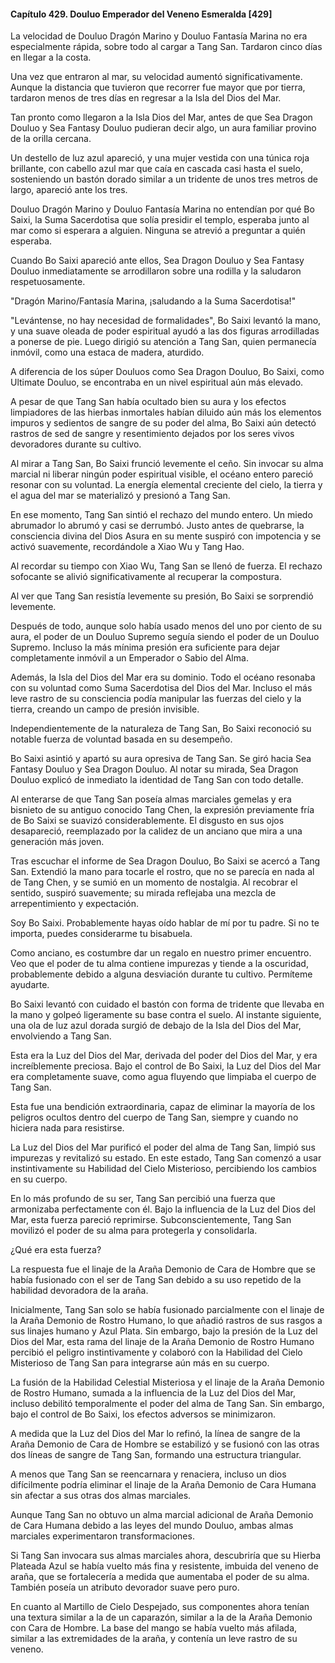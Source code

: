 
#### Capítulo 429. Douluo Emperador del Veneno Esmeralda [429]


La velocidad de Douluo Dragón Marino y Douluo Fantasía Marina no era especialmente rápida, sobre todo al cargar a Tang San. Tardaron cinco días en llegar a la costa.

Una vez que entraron al mar, su velocidad aumentó significativamente. Aunque la distancia que tuvieron que recorrer fue mayor que por tierra, tardaron menos de tres días en regresar a la Isla del Dios del Mar.

Tan pronto como llegaron a la Isla Dios del Mar, antes de que Sea Dragon Douluo y Sea Fantasy Douluo pudieran decir algo, un aura familiar provino de la orilla cercana.

Un destello de luz azul apareció, y una mujer vestida con una túnica roja brillante, con cabello azul mar que caía en cascada casi hasta el suelo, sosteniendo un bastón dorado similar a un tridente de unos tres metros de largo, apareció ante los tres.

Douluo Dragón Marino y Douluo Fantasía Marina no entendían por qué Bo Saixi, la Suma Sacerdotisa que solía presidir el templo, esperaba junto al mar como si esperara a alguien. Ninguna se atrevió a preguntar a quién esperaba.

Cuando Bo Saixi apareció ante ellos, Sea Dragon Douluo y Sea Fantasy Douluo inmediatamente se arrodillaron sobre una rodilla y la saludaron respetuosamente.

"Dragón Marino/Fantasía Marina, ¡saludando a la Suma Sacerdotisa!"

"Levántense, no hay necesidad de formalidades", Bo Saixi levantó la mano, y una suave oleada de poder espiritual ayudó a las dos figuras arrodilladas a ponerse de pie. Luego dirigió su atención a Tang San, quien permanecía inmóvil, como una estaca de madera, aturdido.

A diferencia de los súper Douluos como Sea Dragon Douluo, Bo Saixi, como Ultimate Douluo, se encontraba en un nivel espiritual aún más elevado.

A pesar de que Tang San había ocultado bien su aura y los efectos limpiadores de las hierbas inmortales habían diluido aún más los elementos impuros y sedientos de sangre de su poder del alma, Bo Saixi aún detectó rastros de sed de sangre y resentimiento dejados por los seres vivos devoradores durante su cultivo.

Al mirar a Tang San, Bo Saixi frunció levemente el ceño. Sin invocar su alma marcial ni liberar ningún poder espiritual visible, el océano entero pareció resonar con su voluntad. La energía elemental creciente del cielo, la tierra y el agua del mar se materializó y presionó a Tang San.

En ese momento, Tang San sintió el rechazo del mundo entero. Un miedo abrumador lo abrumó y casi se derrumbó. Justo antes de quebrarse, la consciencia divina del Dios Asura en su mente suspiró con impotencia y se activó suavemente, recordándole a Xiao Wu y Tang Hao.

Al recordar su tiempo con Xiao Wu, Tang San se llenó de fuerza. El rechazo sofocante se alivió significativamente al recuperar la compostura.

Al ver que Tang San resistía levemente su presión, Bo Saixi se sorprendió levemente.

Después de todo, aunque solo había usado menos del uno por ciento de su aura, el poder de un Douluo Supremo seguía siendo el poder de un Douluo Supremo. Incluso la más mínima presión era suficiente para dejar completamente inmóvil a un Emperador o Sabio del Alma.

Además, la Isla del Dios del Mar era su dominio. Todo el océano resonaba con su voluntad como Suma Sacerdotisa del Dios del Mar. Incluso el más leve rastro de su consciencia podía manipular las fuerzas del cielo y la tierra, creando un campo de presión invisible.

Independientemente de la naturaleza de Tang San, Bo Saixi reconoció su notable fuerza de voluntad basada en su desempeño.

Bo Saixi asintió y apartó su aura opresiva de Tang San. Se giró hacia Sea Fantasy Douluo y Sea Dragon Douluo. Al notar su mirada, Sea Dragon Douluo explicó de inmediato la identidad de Tang San con todo detalle.

Al enterarse de que Tang San poseía almas marciales gemelas y era bisnieto de su antiguo conocido Tang Chen, la expresión previamente fría de Bo Saixi se suavizó considerablemente. El disgusto en sus ojos desapareció, reemplazado por la calidez de un anciano que mira a una generación más joven.

Tras escuchar el informe de Sea Dragon Douluo, Bo Saixi se acercó a Tang San. Extendió la mano para tocarle el rostro, que no se parecía en nada al de Tang Chen, y se sumió en un momento de nostalgia. Al recobrar el sentido, suspiró suavemente; su mirada reflejaba una mezcla de arrepentimiento y expectación.

Soy Bo Saixi. Probablemente hayas oído hablar de mí por tu padre. Si no te importa, puedes considerarme tu bisabuela.

Como anciano, es costumbre dar un regalo en nuestro primer encuentro. Veo que el poder de tu alma contiene impurezas y tiende a la oscuridad, probablemente debido a alguna desviación durante tu cultivo. Permíteme ayudarte.

Bo Saixi levantó con cuidado el bastón con forma de tridente que llevaba en la mano y golpeó ligeramente su base contra el suelo. Al instante siguiente, una ola de luz azul dorada surgió de debajo de la Isla del Dios del Mar, envolviendo a Tang San.

Esta era la Luz del Dios del Mar, derivada del poder del Dios del Mar, y era increíblemente preciosa. Bajo el control de Bo Saixi, la Luz del Dios del Mar era completamente suave, como agua fluyendo que limpiaba el cuerpo de Tang San.

Esta fue una bendición extraordinaria, capaz de eliminar la mayoría de los peligros ocultos dentro del cuerpo de Tang San, siempre y cuando no hiciera nada para resistirse.

La Luz del Dios del Mar purificó el poder del alma de Tang San, limpió sus impurezas y revitalizó su estado. En este estado, Tang San comenzó a usar instintivamente su Habilidad del Cielo Misterioso, percibiendo los cambios en su cuerpo.

En lo más profundo de su ser, Tang San percibió una fuerza que armonizaba perfectamente con él. Bajo la influencia de la Luz del Dios del Mar, esta fuerza pareció reprimirse. Subconscientemente, Tang San movilizó el poder de su alma para protegerla y consolidarla.

¿Qué era esta fuerza?

La respuesta fue el linaje de la Araña Demonio de Cara de Hombre que se había fusionado con el ser de Tang San debido a su uso repetido de la habilidad devoradora de la araña.

Inicialmente, Tang San solo se había fusionado parcialmente con el linaje de la Araña Demonio de Rostro Humano, lo que añadió rastros de sus rasgos a sus linajes humano y Azul Plata. Sin embargo, bajo la presión de la Luz del Dios del Mar, esta rama del linaje de la Araña Demonio de Rostro Humano percibió el peligro instintivamente y colaboró con la Habilidad del Cielo Misterioso de Tang San para integrarse aún más en su cuerpo.

La fusión de la Habilidad Celestial Misteriosa y el linaje de la Araña Demonio de Rostro Humano, sumada a la influencia de la Luz del Dios del Mar, incluso debilitó temporalmente el poder del alma de Tang San. Sin embargo, bajo el control de Bo Saixi, los efectos adversos se minimizaron.

A medida que la Luz del Dios del Mar lo refinó, la línea de sangre de la Araña Demonio de Cara de Hombre se estabilizó y se fusionó con las otras dos líneas de sangre de Tang San, formando una estructura triangular.

A menos que Tang San se reencarnara y renaciera, incluso un dios difícilmente podría eliminar el linaje de la Araña Demonio de Cara Humana sin afectar a sus otras dos almas marciales.

Aunque Tang San no obtuvo un alma marcial adicional de Araña Demonio de Cara Humana debido a las leyes del mundo Douluo, ambas almas marciales experimentaron transformaciones.

Si Tang San invocara sus almas marciales ahora, descubriría que su Hierba Plateada Azul se había vuelto más fina y resistente, imbuida del veneno de araña, que se fortalecería a medida que aumentaba el poder de su alma. También poseía un atributo devorador suave pero puro.

En cuanto al Martillo de Cielo Despejado, sus componentes ahora tenían una textura similar a la de un caparazón, similar a la de la Araña Demonio con Cara de Hombre. La base del mango se había vuelto más afilada, similar a las extremidades de la araña, y contenía un leve rastro de su veneno.